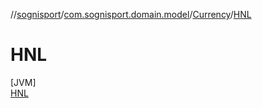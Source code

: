 //[sognisport](../../../../index.md)/[com.sognisport.domain.model](../../index.md)/[Currency](../index.md)/[HNL](index.md)

# HNL

[JVM]\
[HNL](index.md)
